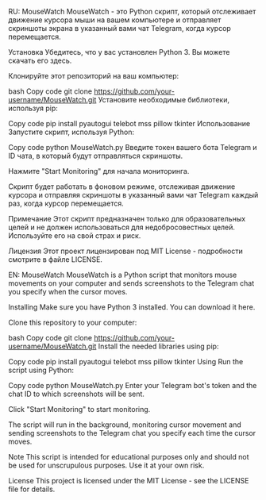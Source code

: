 
RU: MouseWatch
MouseWatch - это Python скрипт, который отслеживает движение курсора мыши на вашем компьютере и отправляет скриншоты экрана в указанный вами чат Telegram, когда курсор перемещается.

Установка
Убедитесь, что у вас установлен Python 3. Вы можете скачать его здесь.

Клонируйте этот репозиторий на ваш компьютер:

bash
Copy code
git clone https://github.com/your-username/MouseWatch.git
Установите необходимые библиотеки, используя pip:

Copy code
pip install pyautogui telebot mss pillow tkinter
Использование
Запустите скрипт, используя Python:

Copy code
python MouseWatch.py
Введите токен вашего бота Telegram и ID чата, в который будут отправляться скриншоты.

Нажмите "Start Monitoring" для начала мониторинга.

Скрипт будет работать в фоновом режиме, отслеживая движение курсора и отправляя скриншоты в указанный вами чат Telegram каждый раз, когда курсор перемещается.

Примечание
Этот скрипт предназначен только для образовательных целей и не должен использоваться для недобросовестных целей. Используйте его на свой страх и риск.

Лицензия
Этот проект лицензирован под MIT License - подробности смотрите в файле LICENSE.

EN: MouseWatch
MouseWatch is a Python script that monitors mouse movements on your computer and sends screenshots to the Telegram chat you specify when the cursor moves.

Installing
Make sure you have Python 3 installed. You can download it here.

Clone this repository to your computer:

bash
Copy code
git clone https://github.com/your-username/MouseWatch.git
Install the needed libraries using pip:

Copy code
pip install pyautogui telebot mss pillow tkinter
Using
Run the script using Python:

Copy code
python MouseWatch.py
Enter your Telegram bot's token and the chat ID to which screenshots will be sent.

Click "Start Monitoring" to start monitoring.

The script will run in the background, monitoring cursor movement and sending screenshots to the Telegram chat you specify each time the cursor moves.

Note
This script is intended for educational purposes only and should not be used for unscrupulous purposes. Use it at your own risk.

License
This project is licensed under the MIT License - see the LICENSE file for details.
